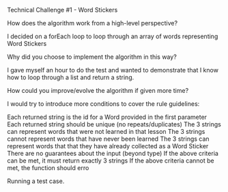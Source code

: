 Technical Challenge #1 - Word Stickers


How does the algorithm work from a high-level perspective?

I decided on a forEach loop to loop through an array of words representing Word Stickers


Why did you choose to implement the algorithm in this way?

I gave myself an hour to do the test and wanted to demonstrate that I know how to loop through a list and return a string.

How could you improve/evolve the algorithm if given more time?

I would try to introduce more conditions to cover the rule guidelines:

Each returned string is the id for a Word provided in the first parameter
Each returned string should be unique (no repeats/duplicates)
The 3 strings can represent words that were not learned in that lesson
The 3 strings cannot represent words that have never been learned
The 3 strings can represent words that that they have already collected as a Word Sticker
There are no guarantees about the input (beyond type)
If the above criteria can be met, it must return exactly 3 strings
If the above criteria cannot be met, the function should erro

Running a test case.
